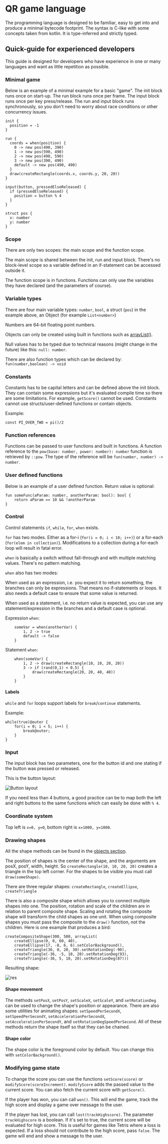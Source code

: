 # QR game language

The programming language is designed to be familiar, easy to get into and produce a minimal bytecode footprint.
The syntax is C-like with some concepts taken from kotlin. It is type-inferred and strictly typed.

## Quick-guide for experienced developers

This guide is designed for developers who have experience in one or many languages and want as little repetition as possible.

### Minimal game

Below is an example of a minimal example for a basic "game". The init block runs once on start-up.
The run block runs once per frame. The input block runs once per key press/release. The run and input block
runs synchronously, so you don't need to worry about race conditions or other concurrency issues.

```
init {
  position = -1
}

run {
  coords = when(position) {
    0 -> new pos(490, 390)
    1 -> new pos(590, 490)
    2 -> new pos(490, 590)
    3 -> new pos(390, 490)
    default -> new pos(490, 490)
  }
  draw(createRectangle(coords.x, coords.y, 20, 20))
}

input(button, pressedElseReleased) {
  if (pressedElseReleased) {
    position = button % 4
  }
}

struct pos {
  x: number
  y: number
}
```

### Scope

There are only two scopes: the main scope and the function scope.

The main scope is shared between the init, run and input block.
There's no block-level scope so a variable defined in an if-statement can be accessed outside it.

The function scope is in functions. Functions can only use the variables they have
declared (and the parameters of course).

### Variable types

There are four main variable types: `number`, `bool`, a struct (`pos`) in the example above, an Object (for example `List<number>`)

Numbers are 64-bit floating point numbers.

Objects can only be created using built in functions such as [arrayList()](functions.md#array-list).

Null values has to be typed due to technical reasons (might change in the future) like this: `null: number`.

There are also function types which can be declared by: `fun(number,boolean) -> void`

### Constants

Constants has to be capital letters and can be defined above the init block.
They can contain some expressions but it's evaluated compile time so there are some limitations.
For example, `getScore()` cannot be used. Constants cannot use structs/user-defined functions or contain objects.

Example:
```
const PI_OVER_TWO = pi()/2
```

### Function references

Functions can be passed to user functions and built in functions. A function reference
to the `pow(base: number, power: number): number` function is retrieved by `::pow`.
The type of the reference will be `fun(number, number) -> number`.

### User defined functions

Below is an example of a user defined function. Return value is optional: 

```
fun someFunc(aParam: number, anotherParam: bool): bool {
    return aParam == 10 && !anotherParam
}
```

### Control

Control statements `if`, `while`, `for`, `when` exists.

`for` has two modes. Either as a for-i (`for(i = 0; i < 10; i++)`) or a for-each (`for(elem in collection)`). 
Modifications to a collection during a for-each loop will result in fatal error.

`when` is basically a switch without fall-through and with multiple matching values. There's no pattern matching.

`when` also has two modes:

When used as an expression, i.e. you expect it to return something, the branches can only be expressions. 
That means no if-statements or loops. It also needs a default case to ensure that some value is returned.

When used as a statement, i.e. no return value is expected, you can use any statement/expression in the branches
and a default case is optional.

Expression `when`: 
```
    someVar = when(anotherVar) {
        1, 2 -> true
        default -> false
    }
```

Statement `when`:
```
    when(someVar) {
        1, 2 -> draw(createRectangle(10, 10, 20, 20))
        3 -> if (rand(0,1) < 0.5) {
            draw(createRectangle(20, 20, 40, 40))
        }
    }
```

#### Labels

`while` and `for` loops support labels for `break`/`continue` statements.

Example:
```
while(true)@outer {
    for(i = 0; i < 5; i++) {
        break@outer;
    }
}
```

### Input

The input block has two parameters, one for the button id and one stating if the button was pressed or released.

This is the button layout:

![Button layout](resources/button_layout.jpg)

If you need less than 4 buttons, a good practice can be to map both the left and right buttons
to the same functions which can easily be done with `% 4`.

### Coordinate system

Top left is `x=0, y=0`, bottom right is `x=1000, y=1000`.

### Drawing shapes

All the shape methods can be found in the [objects section](objects.md#shape).

The position of shapes is the center of the shape, and the arguments are posX, posY, width, height. 
So `createRectangle(10, 10, 20, 20)` creates a triangle in the top left corner. For the shapes to be visible
you must call `draw(someShape)`.

There are three regular shapes: `createRectangle`, `createEllipse`, `createTriangle`

There is also a composite shape which allows you to connect multiple shapes into one. The position, 
rotation and scale of the children are in relation to parent composite shape. Scaling and
rotating the composite shape will transform the child shapes as one unit. When using composite shapes
you must pass the composite to the `draw()` function, not the children. Here is one example
that produces a bird:

```
createCompositeShape(300, 500, arrayList(
    createEllipse(0, 0, 60, 40),
    createEllipse(17, -8, 6, 6).setColorBackground(),
    createTriangle(36, 0, 20, 30).setRotationDeg(-90),
    createTriangle(-36, -5, 10, 20).setRotationDeg(93),
    createTriangle(-36, 5, 10, 20).setRotationDeg(87)))
```

Resulting shape:

![res](resources/bird.jpg)

#### Shape movement

The methods `setPosX`, `setPosY`, `setScaleX`, `setScaleY`, and `setRotationDeg` can be used
to change the shape's position or appearance. There are also some utilities for animating shapes:
`setSpeedPerSecondX`, `setSpeedPerSecondY`, `setAccelerationPerSecondX`, `setAccelerationPerSecondY`,
and `setRotationDegSpeedPerSecond`. All of these methods return the shape itself so that they can be chained.

#### Shape color

The shape color is the foreground color by default. You can change this with `setColorBackground()`.

### Modifying game state

To change the score you can use the functions `setScore(score)` or `modifyScore(scoreIncrement)`. `modifyScore` adds the
passed value to the current score. You can also fetch the current score with `getScore()`.

If the player has won, you can call `won()`. This will end the game, track the high score
and display a game over message to the user.

If the player has lost, you can call `lost(trackHighscore)`. The parameter `trackHighscore` is a boolean.
If it's set to true, the current score will be evaluated for high score. This is useful for games like Tetris
where a loss is expected. If a loss should not contribute to the high score, pass `false`. The game will
end and show a message to the user.
